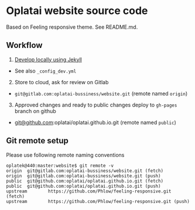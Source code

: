 # Oplatai website source code

Based on Feeling responsive theme. See README.md.

## Workflow
1. [Develop locally using Jekyll](https://help.github.com/articles/setting-up-your-github-pages-site-locally-with-jekyll/)
  - See also `_config_dev.yml`
2. Store to cloud, ask for review on Gitlab
  - `git@gitlab.com:oplatai-bussiness/website.git`  (remote named `origin`)
3. Approved changes and ready to public changes deploy to `gh-pages` branch on github
  - git@github.com:oplatai/oplatai.github.io.git (remote named `public`)

## Git remote setup
Please use following remote naming conventions

    oplatek@440:master:website$ git remote -v
    origin  git@gitlab.com:oplatai-bussiness/website.git (fetch)
    origin  git@gitlab.com:oplatai-bussiness/website.git (push)
    public  git@github.com:oplatai/oplatai.github.io.git (fetch)
    public  git@github.com:oplatai/oplatai.github.io.git (push)
    upstream        https://github.com/Phlow/feeling-responsive.git (fetch)
    upstream        https://github.com/Phlow/feeling-responsive.git (push)
